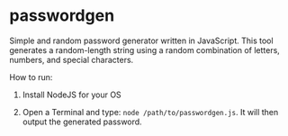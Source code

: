 # passwordgen
Simple and random password generator written in JavaScript.
This tool generates a random-length string using a random combination of letters, numbers, and special characters.

How to run:
1) Install NodeJS for your OS

2) Open a Terminal and type: `node /path/to/passwordgen.js`. It will then output the generated password.
